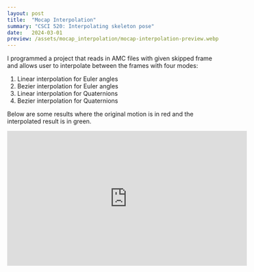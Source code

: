 ```yaml
---
layout: post
title:  "Mocap Interpolation"
summary: "CSCI 520: Interpolating skeleton pose"
date:   2024-03-01
preview: /assets/mocap_interpolation/mocap-interpolation-preview.webp
---
```


I programmed a project that reads in AMC files with given skipped frame and allows user to interpolate between the frames with four modes:
1. Linear interpolation for Euler angles
2. Bezier interpolation for Euler angles
3. Linear interpolation for Quaternions
4. Bezier interpolation for Quaternions

Below are some results where the original motion is in red and the interpolated result is in green.

<iframe width="560" height="315" src="https://www.youtube.com/embed/V2sYHaK6GYM?si=FP6ASSmBJO--9C6I" title="YouTube video player" frameborder="0" allow="accelerometer; autoplay; clipboard-write; encrypted-media; gyroscope; picture-in-picture; web-share" allowfullscreen></iframe>
